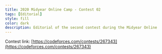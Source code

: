 ```yaml
---
title: 2020 Midyear Online Camp - Contest 02
tags: [Editorial]
style: fill
color: dark
description: Editorial of the second contest during the Midyear Online Camp.
---
```


Contest link: [https://codeforces.com/contests/267343](https://codeforces.com/contests/267343)
